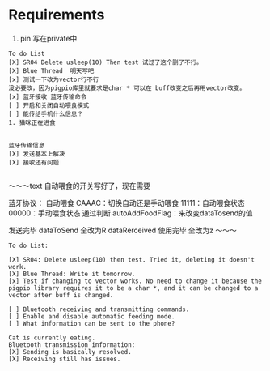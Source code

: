 # Requirements
1. pin 写在private中

~~~text
To do List
[X] SR04 Delete usleep(10) Then test 试过了这个删了不行。
[X] Blue Thread  明天写吧
[x] 测试一下改为vector行不行
没必要改，因为pigpio库里就要求是char * 可以在 buff改变之后再用vector改变。
[x] 蓝牙接收 蓝牙传输命令
[ ] 开启和关闭自动喂食模式
[ ] 能传给手机什么信息？
1. 猫咪正在进食


蓝牙传输信息
[X] 发送基本上解决
[X] 接收还有问题 


~~~

～～～text
自动喂食的开关写好了，现在需要 

蓝牙协议：
自动喂食
CAAAC：切换自动还是手动喂食
11111：自动喂食状态
00000：手动喂食状态
通过判断 autoAddFoodFlag：来改变dataTosend的值

发送完毕 dataToSend 全改为R
dataRerceived 使用完毕 全改为z
～～～



~~~text
To do List:

[X] SR04: Delete usleep(10) then test. Tried it, deleting it doesn't work.
[X] Blue Thread: Write it tomorrow.
[x] Test if changing to vector works. No need to change it because the pigpio library requires it to be a char *, and it can be changed to a vector after buff is changed.

[ ] Bluetooth receiving and transmitting commands.
[ ] Enable and disable automatic feeding mode.
[ ] What information can be sent to the phone?

Cat is currently eating.
Bluetooth transmission information:
[X] Sending is basically resolved.
[X] Receiving still has issues.
~~~